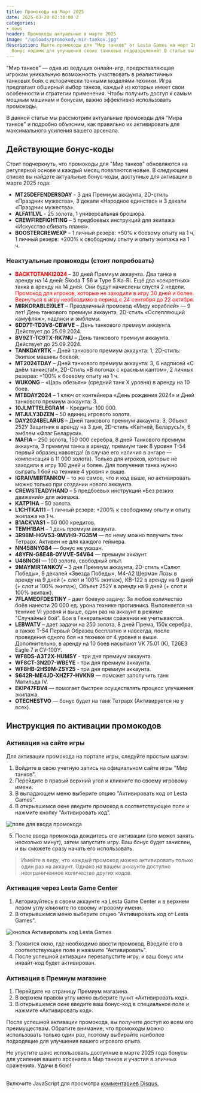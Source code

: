 ```yaml
---
title: Промокоды на Март 2025
date: 2025-03-20 02:30:00 Z
categories:
- news
header: Промокоды актуальные в марте 2025
image: "/uploads/promokody-mir-tankov.jpg"
description: Ищете промокоды для "Мир танков" от Lesta Games на март 2025 года? Воспользуйтесь
  бонус кодами для улучшения своих танковых подразделений! В статье вы найдете...
---
```


"Мир танков" — одна из ведущих онлайн-игр, предоставляющая игрокам уникальную возможность участвовать в реалистичных танковых боях с исторически точными моделями техники. Игра предлагает обширный выбор танков, каждый из которых имеет свои особенности и стратегии применения. Чтобы получить доступ к самым мощным машинам и бонусам, важно эффективно использовать промокоды.

В данной статье мы рассмотрим актуальные промокоды для "Мира танков" и подробно объясним, как правильно их активировать для максимального усиления вашего арсенала.

## Действующие бонус-коды

Стоит подчеркнуть, что промокоды для "Мир танков" обновляются на регулярной основе и каждый месяц появляются новые. В следующем списке вы найдете актуальные бонус-коды, доступные для активации в марте 2025 года:
* **MT25DEFENDERSDAY** - 3 дня Премиум аккаунта, 2D-стиль «Праздник мужества», 3 декали «Народное единство» и 3 декали «Праздник мужества».
* **ALFA11LVL** - 25 золота, 1 универсальная брошюра.
* **CREWFIREFIGHTING** – 5 предбоевых инструкций для экипажа «Искусство сбивать пламя».
* **BOOSTERCREWEXP** – 1 личный резерв: +50% к боевому опыту на 1 ч, 1 личный резерв: +200% к свободному опыту и опыту экипажа на 1 ч.

### Неактуальные промокоды (стоит попробовать)

* **<span style="color: red;">BACKTOTANKI2024</span>** – 30 дней Премиум аккаунта. Два танка в аренду на 14 дней: Škoda T 56 и Type 5 Ka-Ri. Ещё два «секретных» танка в аренду на 14 дней. Они будут начислены спустя 2 недели.  <span style="color: red;">Промокод для игроков, которые не заходили в игру 30 дней и более. Вернуться в игру необходимо в период с 24 сентября до 22 октября.</span>
* **MIRKORABLEI9LET** – Праздничный промокод «Миру кораблей» — 9 лет! День танкового премиум аккаунта, 2D-стиль «Ослепляющий камуфляж», надписи и эмблемы.
* **6DD7T-TD3V8-CBWVE** – День танкового премиум аккаунта. Действует до 25.09.2024.
* **BV9ZT-TC9TX-RK7NU** – День танкового премиум аккаунта. Действует до 25.09.2024.
* **TANKDAYRTK** – Дней танкового премиум аккаунта: 1, 2D-стиль: Экипаж машины боевой.
* **MT2024TDAY** – Дней танкового премиум аккаунта: 3, 6 надписей «С днём танкиста!», 2D-Стиль «В погонах с красным кантом», 2 личных резерва: +100% к боевому опыту на 1 ч.
* **WUKONG** – «Царь обезьян» (средний танк X уровня) в аренду на 10 боев.
* **MTBDAY2024** – 1 ключ от контейнера «День рождения 2024» и Дней танкового премиум аккаунта: 3.
* **10JLMTTELEGRAM** – Кредиты: 100 000.
* **MTJULY3DZEN** – 50 единиц игрового золота.
* **DAY2024BELARUS** – Дней танкового премиум аккаунта: 3, Объект 252У Защитник в аренду на 3 дня, 2D-стиль «Квiтней, Беларусь!», 6 эмблем «Флаг Беларуси».
* **MAFIA** – 250 золота, 150 000 серебра, 8 дней Танкового премиум аккаунта, 3 премиум танка в аренду, премиум танк 8 уровня Т-54 первый образец навсегда! (в случае его наличия в ангаре — компенсация в 11 000 золота). Только для игроков, которые не заходили в игру 100 дней и более. Для получения танка нужно сыграть 1 бой на технике 4 уровня и выше.
* **IGRAIVMIRTANKOV** – то же самое, что и код выше, но активировать можно только при создании нового аккаунта.
* **CREWSTEADYHAND** – 5 предбоевых инструкций «Без резких движений» для экипажа.
* **KATP1HA** – 50 золота.
* **L1CHTKA111** – 1 личный резерв: +200% к свободному опыту и опыту экипажа на 1 ч.
* **B1ACKVAS1** – 50 000 кредитов.
* **TEMH1BAH** – 1 день премиум аккаунта.
* **3R98M-HGV53-9MVH9-7G35M** — по нему можно получить танк Тетрарх. Активен не для каждого геймера.
* **NN458NYG84** — бонус не указан.
* **48YFN-G8E48-0YVVE-54V64** — премиум аккаунт.
* **U46INC6I** — 100 золота, свободный опыт.
* **9MAYMIRTANKOV** – 3 дня Премиум аккаунта, 2D-стиль «Салют Победы», 9 декалей «Звезда Победы», М4-А2 Шерман Лозы в аренду на 9 дней (+ слот и 100% экипаж), КВ-122 в аренду на 9 дней (+ слот и 100% экипаж), Объект 252У в аренду на 9 дней (+ слот и 100% экипаж).
* **7FLAMEOFDESTINY** – дает боевую задачу: За любое количество боёв нанести 20 000 ед. урона технике противника. Выполняется на технике VI уровня и выше, один раз на аккаунт в режиме "Случайный бой". Бои в Генеральном сражении не учитываются.
* **LEBWATV** – дает задачи на 250 золота, 8 дней Према, 150к серебра, а также Т-54 Первый Образец бесплатно и навсегда, после проведения одного боя на технике от 4 уровня и выше. Дополнительно, в аренду на 10 боев насыпают VK 75.01 (K), T26E3 Eagle 7 и СУ-100Y.
* **WF8DS-A3T2X-HUMSY** - три дня премиум аккаунта.
* **WF8CT-3N2D7-WBEYE** - три дня премиум аккаунта.
* **WF8HB-2HS9M-ZSY25** - три дня премиум аккаунта.
* **S642R-ME4JD-XHZF7-HVKN9** — поможет заполучить танк Матильда IV.
* **EKIP47FBV4** — помогает быстрее осуществлять процесс улучшения экипажа.
* **OTECHESTVO** — бонус будет на танк Тетрарх (Активируется не у всех).

## Инструкция по активации промокодов

### Активация на сайте игры

Для активации промокода на портале игры, следуйте простым шагам:

1. Войдите в свою учетную запись на официальном сайте игры "Мир танков".
2. Перейдите в правый верхний угол и кликните по своему игровому имени.
3. В выпадающем меню выберите опцию "Активировать код от Lesta Games".
4. В открывшемся окне введите промокод в соответствующее поле и нажмите кнопку "Активировать код".

![поле для ввода промокода](https://ru-wotp.lesta.ru/dcont/fb/image/redeem_bonus_code_ru.png)

5. После ввода промокода дождитесь его активации (это может занять несколько минут), затем запустите игру. Ваш бонус будет зачислен, и вы сможете сразу начать его использовать.

> Имейте в виду, что каждый промокод можно активировать только один раз на аккаунт. Однако на вашем аккаунте доступно неограниченное количество других кодов.

### Активация через Lesta Game Center

1. Авторизуйтесь в своем аккаунте на Lesta Game Center и в верхнем левом углу кликните по своему игровому имени.
2. В открывшемся меню выберите опцию "Активировать код от Lesta Games".

![кнопка Активировать код Lesta Games](https://ru-wotp.lesta.ru/dcont/fb/image/invite_and_bonus_codes_lsc_scrin1.jpg)

3. Появится окно, где необходимо ввести промокод. Введите его в соответствующее поле и нажмите "Активировать".
4. После успешной активации перезапустите игру, и ваш бонус или инвайт-код будет активирован.

### Активация в Премиум магазине

1. Перейдите на страницу Премиум магазина.
2. В верхнем правом углу меню выберите пункт «Активировать код».
3. В открывшемся окне введите ваш бонус-код в специальное поле и нажмите «Активировать код».

После успешной активации промокода, вы получите доступ ко всем его преимуществам. Обратите внимание, что промокоды можно использовать только один раз, поэтому выбирайте наиболее подходящие для улучшения вашего игрового опыта.

Не упустите шанс использовать доступные в марте 2025 года бонусы для усиления вашего арсенала в Мир танков и участия в эпичных сражениях. Удачи в бою!
<br><br>
<div id="disqus_thread"></div>
<script>

    var disqus_config = function () {
    this.page.url = playtanks.ru/promokody-mir-tankov;  // Replace PAGE_URL with your page's canonical URL variable
    this.page.identifier = promokody-mir-tankov; // Replace PAGE_IDENTIFIER with your page's unique identifier variable
    };

    (function() { // DON'T EDIT BELOW THIS LINE
    var d = document, s = d.createElement('script');
    s.src = 'https://playtanks-ru.disqus.com/embed.js';
    s.setAttribute('data-timestamp', +new Date());
    (d.head || d.body).appendChild(s);
    })();
</script>
<noscript>Включите JavaScript для просмотра <a href="https://disqus.com/?ref_noscript">комментариев Disqus.</a></noscript>

